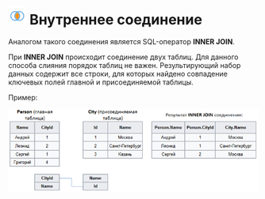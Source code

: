 # ![](../../../media/app/processors/transformation/joins-04.svg) Внутреннее соединение

Аналогом такого соединения является SQL-оператор **INNER JOIN**.

При **INNER JOIN** происходит соединение двух таблиц. Для данного способа слияния порядок таблиц не важен.
Результирующий набор данных содержит все строки, для которых найдено совпадение ключевых полей главной и присоединяемой таблицы.

Пример:

![](../../../media/app/processors/transformation/join/inner-join-example-new.png)
